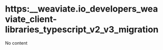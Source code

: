 # https:\_\_weaviate.io_developers_weaviate_client-libraries_typescript_v2_v3_migration

No content
